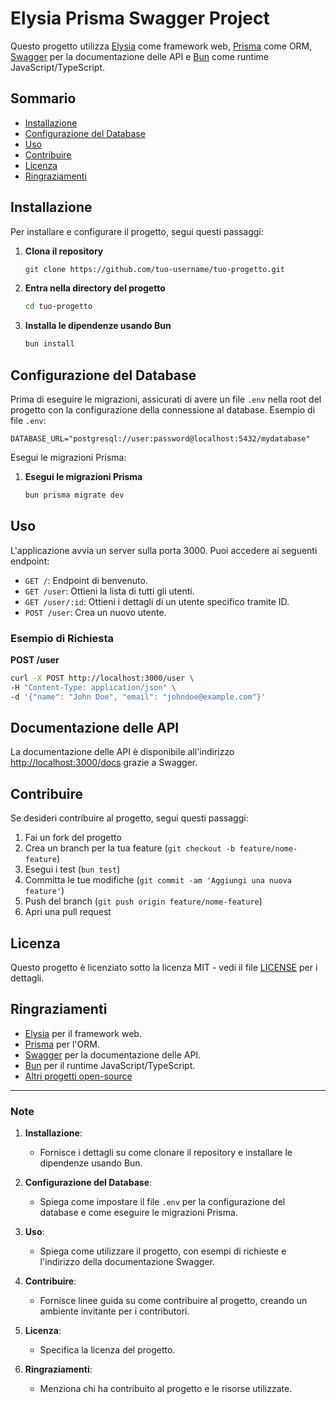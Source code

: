# Elysia Prisma Swagger Project

Questo progetto utilizza [Elysia](https://elysiajs.com) come framework web, [Prisma](https://www.prisma.io) come ORM, [Swagger](https://swagger.io) per la documentazione delle API e [Bun](https://bun.sh) come runtime JavaScript/TypeScript.

## Sommario

- [Installazione](#installazione)
- [Configurazione del Database](#configurazione-del-database)
- [Uso](#uso)
- [Contribuire](#contribuire)
- [Licenza](#licenza)
- [Ringraziamenti](#ringraziamenti)

## Installazione

Per installare e configurare il progetto, segui questi passaggi:

1. **Clona il repository**

   ```bash
   git clone https://github.com/tuo-username/tuo-progetto.git
   ```

2. **Entra nella directory del progetto**

   ```bash
   cd tuo-progetto
   ```

3. **Installa le dipendenze usando Bun**

   ```bash
   bun install
   ```

## Configurazione del Database

Prima di eseguire le migrazioni, assicurati di avere un file `.env` nella root del progetto con la configurazione della connessione al database. Esempio di file `.env`:

```env
DATABASE_URL="postgresql://user:password@localhost:5432/mydatabase"
```

Esegui le migrazioni Prisma:

1. **Esegui le migrazioni Prisma**

   ```bash
   bun prisma migrate dev
   ```

## Uso

L'applicazione avvia un server sulla porta 3000. Puoi accedere ai seguenti endpoint:

- `GET /`: Endpoint di benvenuto.
- `GET /user`: Ottieni la lista di tutti gli utenti.
- `GET /user/:id`: Ottieni i dettagli di un utente specifico tramite ID.
- `POST /user`: Crea un nuovo utente.

### Esempio di Richiesta

**POST /user**

```bash
curl -X POST http://localhost:3000/user \
-H "Content-Type: application/json" \
-d '{"name": "John Doe", "email": "johndoe@example.com"}'
```

## Documentazione delle API

La documentazione delle API è disponibile all'indirizzo [http://localhost:3000/docs](http://localhost:3000/docs) grazie a Swagger.

## Contribuire

Se desideri contribuire al progetto, segui questi passaggi:

1. Fai un fork del progetto
2. Crea un branch per la tua feature (`git checkout -b feature/nome-feature`)
3. Esegui i test (`bun test`)
4. Committa le tue modifiche (`git commit -am 'Aggiungi una nuova feature'`)
5. Push del branch (`git push origin feature/nome-feature`)
6. Apri una pull request

## Licenza

Questo progetto è licenziato sotto la licenza MIT - vedi il file [LICENSE](LICENSE) per i dettagli.

## Ringraziamenti

- [Elysia](https://elysiajs.com) per il framework web.
- [Prisma](https://www.prisma.io) per l'ORM.
- [Swagger](https://swagger.io) per la documentazione delle API.
- [Bun](https://bun.sh) per il runtime JavaScript/TypeScript.
- [Altri progetti open-source](https://github.com/)

---

### Note

1. **Installazione**:

   - Fornisce i dettagli su come clonare il repository e installare le dipendenze usando Bun.

2. **Configurazione del Database**:

   - Spiega come impostare il file `.env` per la configurazione del database e come eseguire le migrazioni Prisma.

3. **Uso**:

   - Spiega come utilizzare il progetto, con esempi di richieste e l'indirizzo della documentazione Swagger.

4. **Contribuire**:

   - Fornisce linee guida su come contribuire al progetto, creando un ambiente invitante per i contributori.

5. **Licenza**:

   - Specifica la licenza del progetto.

6. **Ringraziamenti**:
   - Menziona chi ha contribuito al progetto e le risorse utilizzate.
